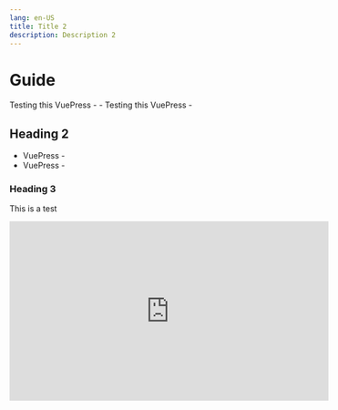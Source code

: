 ```yaml
---
lang: en-US
title: Title 2
description: Description 2
---
```


# <Badge type="tip" text="!!!" vertical="top" /> Guide

Testing this VuePress - <Badge type="tip" text="!!!" vertical="top" />
<Badge type="tip" text="1" vertical="middle" /> - Testing this VuePress -

## Heading 2

- VuePress - <Badge type="warning" text="v2" vertical="middle" />
- VuePress - <Badge type="danger" text="v2" vertical="bottom" />

### Heading 3

This is a test

<iframe width="560" height="315" src="https://www.youtube.com/embed/bTqVqk7FSmY" frameborder="0" allow="autoplay; encrypted-media" allowfullscreen></iframe>
